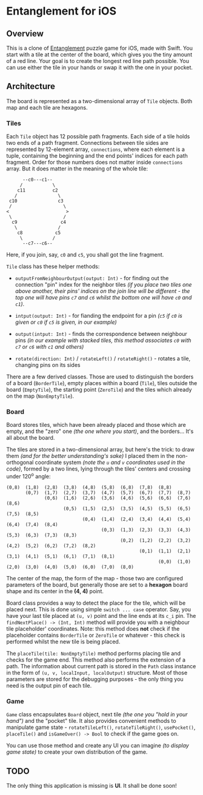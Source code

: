 # Entanglement for iOS

## Overview

This is a clone of [Entanglement](http://entanglement.gopherwoodstudios.com/)
puzzle game for iOS, made with Swift. You start with a tile at the center of
the board, which gives you the tiny amount of a red
line. Your goal is to create the longest red line path possible.
You can use either the tile in your hands or swap it with the one
in your pocket.

## Architecture

The board is represented as a two-dimensional array of `Tile` objects.
Both map and each tile are hexagons.

### Tiles

Each `Tile` object has 12 possible path fragments.
Each side of a tile holds two ends of a path fragment.
Connections between tile sides are represented by 12-element array,
`connections`, where each element is a tuple, containing the beginning
and the end points' indices for each path fragment.
Order for those numbers does not matter inside `connections` array.
But it does matter in the meaning of the whole tile:

```
      --c0---c1--
     /           \
    c11          c2
   /               \
 c10               c3
 /                   \
<                     >
 \                   /
  c9                c4
   \               /
    c8            c5
     \           /
      --c7---c6--
```

Here, if you join, say, `c0` and `c5`, you shall got the line fragment.

`Tile` class has these helper methods:

* `outputFromNeighbourOutput(output: Int)` - for finding out the connection "pin" index
  for the neighbor tiles *(if you place two tiles one above another,
  their pins' indices on the join line will be different - the top
  one will have pins `c7` and `c6` whilst the bottom one will have
  `c0` and `c1`)*.

* `intput(output: Int)` - for fianding the endpoint for a pin *(`c5` if `c0` is given or `c0` if `c5` is given, in our example)*

* `output(intput: Int)` - finds the correspondence between neighbour pins *(in our example with stacked tiles, this method associates `c0` with `c7` or `c6` with `c1` and others)*

* `rotate(direction: Int)` / `rotateLeft()` / `rotateRight()` - rotates a tile, changing pins on its sides

There are a few derived classes. Those are used to distinguish the borders of
a board (`BorderTile`), empty places within a board (`Tile`),
tiles outside the board (`EmptyTile`), the starting point (`ZeroTile`)
and the tiles which already on the map (`NonEmptyTile`).

### Board

Board stores tiles, which have been already placed and those which are empty,
and the "zero" one *(the one where you start)*, and the borders... It's all
about the board.

The tiles are stored in a two-dimensional array, but here's the trick:
to draw them *(and for the better understanding's sake)* I placed them
in the non-orthogonal coordinate system *(note the `u` and `v` coordinates
used in the code)*, formed by a two lines, lying through the tiles' centers
and crossing under 120<sup>o</sup> angle:

```
(0,8)  (1,8)  (2,8)  (3,8)  (4,8)  (5,8)  (6,8)  (7,8)  (8,8)
       (0,7)  (1,7)  (2,7)  (3,7)  (4,7)  (5,7)  (6,7)  (7,7)  (8,7)
              (0,6)  (1,6)  (2,6)  (3,6)  (4,6)  (5,6)  (6,6)  (7,6)  (8,6)
                     (0,5)  (1,5)  (2,5)  (3,5)  (4,5)  (5,5)  (6,5)  (7,5)  (8,5)
                            (0,4)  (1,4)  (2,4)  (3,4)  (4,4)  (5,4)  (6,4)  (7,4)  (8,4)
                                   (0,3)  (1,3)  (2,3)  (3,3)  (4,3)  (5,3)  (6,3)  (7,3)  (8,3)
                                          (0,2)  (1,2)  (2,2)  (3,2)  (4,2)  (5,2)  (6,2)  (7,2)  (8,2)
                                                 (0,1)  (1,1)  (2,1)  (3,1)  (4,1)  (5,1)  (6,1)  (7,1)  (8,1)
                                                        (0,0)  (1,0)  (2,0)  (3,0)  (4,0)  (5,0)  (6,0)  (7,0)  (8,0)
```

The center of the map, the form of the map - those two are configured
parameters of the board, but generally those are set to a **hexagon** board
shape and its center in the **(4, 4)** point.

Board class provides a way to detect the place for the tile, which will be placed next.
This is done using simple `switch ... case` operator. Say, you have your last tile placed at
`(u, v)` point and the line ends at its `c_i` pin. The `findNextPlace() -> (Int, Int)` method
will provide you with a neighbour tile placeholder' coordinates. Note: this method does **not**
check if the placeholder contains `BorderTile` or `ZeroTile` or whatever - this check is performed
whilst the new tile is being placed.

The `placeTile(tile: NonEmptyTile)` method performs placing tile and checks for the game end.
This method also performs the extension of a path. The information about current path is
stored in the `Path` class instance in the form of `(u, v, localInput, localOutput)` structure.
Most of those parameters are stored for the debugging purposes - the only thing you need is
the output pin of each tile.

### Game

`Game` class encapsulates `Board` object, next tile *(the one you "hold in your hand")* and the "pocket"
tile. It also provides convenient methods to manipulate game state - `rotateTileLeft()`,
`rotateTileRight()`, `usePocket()`, `placeTile()` and `isGameOver() -> Bool` to check if the game
goes on.

You can use those method and create any UI you can imagine *(to display game state)* to create
your own distribution of the game.

## TODO

The only thing this application is missing is **UI**. It shall be done soon!
